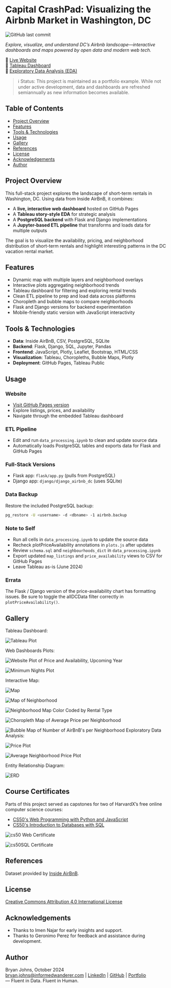 # Capital CrashPad: Visualizing the Airbnb Market in Washington, DC

![GitHub last commit](https://img.shields.io/github/last-commit/johbry17/DC-AirBnB-Data)

*Explore, visualize, and understand DC’s Airbnb landscape—interactive dashboards and maps powered by open data and modern web tech.*

🔗 [Live Website](https://johbry17.github.io/DC-AirBnB-Data/)  
🔗 [Tableau Dashboard](https://public.tableau.com/app/profile/bryan.johns6699/viz/DC-Airbnb/DCAirbnbMobile)  
🔗 [Exploratory Data Analysis (EDA)](/exploratory_data_analysis/eda.ipynb)

> ℹ️ Status: This project is maintained as a portfolio example. While not under active development, data and dashboards are refreshed semiannually as new information becomes available.

## Table of Contents

- [Project Overview](#project-overview)
- [Features](#features)
- [Tools & Technologies](#tools--technologies)
- [Usage](#usage)
- [Gallery](#gallery)
- [References](#references)
- [License](#license)
- [Acknowledgements](#acknowledgements)
- [Author](#author)

## Project Overview

This full-stack project explores the landscape of short-term rentals in Washington, DC. Using data from Inside AirBnB, it combines:

- A **live, interactive web dashboard** hosted on GitHub Pages
- A **Tableau story-style EDA** for strategic analysis
- A **PostgreSQL backend** with Flask and Django implementations
- A **Jupyter-based ETL pipeline** that transforms and loads data for multiple outputs

The goal is to visualize the availability, pricing, and neighborhood distribution of short-term rentals and highlight interesting patterns in the DC vacation rental market.

## Features

- Dynamic map with multiple layers and neighborhood overlays
- Interactive plots aggregating neighborhood trends
- Tableau dashboard for filtering and exploring rental trends
- Clean ETL pipeline to prep and load data across platforms
- Choropleth and bubble maps to compare neighborhoods
- Flask and Django versions for backend experimentation
- Mobile-friendly static version with JavaScript interactivity

## Tools & Technologies

- **Data**: Inside AirBnB, CSV, PostgreSQL, SQLite
- **Backend**: Flask, Django, SQL, Jupyter, Pandas
- **Frontend**: JavaScript, Plotly, Leaflet, Bootstrap, HTML/CSS
- **Visualization**: Tableau, Choropleths, Bubble Maps, Plotly
- **Deployment**: GitHub Pages, Tableau Public


## Usage

### Website
- [Visit GitHub Pages version](https://johbry17.github.io/DC-AirBnB-Data/) 
- Explore listings, prices, and availability
- Navigate through the embedded Tableau dashboard

### ETL Pipeline
- Edit and run `data_processing.ipynb` to clean and update source data
- Automatically loads PostgreSQL tables and exports data for Flask and GitHub Pages

### Full-Stack Versions
- Flask app: `flask/app.py` (pulls from PostgreSQL)
- Django app: `django/django_airbnb_dc` (uses SQLite)

### Data Backup
Restore the included PostgreSQL backup:
```bash
pg_restore -U <username> -d <dbname> -1 airbnb.backup
```


### Note to Self
- Run all cells in `data_processing.ipynb` to update the source data
- Recheck plotPriceAvailability annotations in `plots.js` after updates
- Review `schema.sql` and `neighbourhoods_dict` in `data_processing.ipynb`
- Export updated `map_listings` and `price_availability` views to CSV for GitHub Pages
- Leave Tableau as-is (June 2024)

### Errata
The Flask / Django version of the price-availability chart has formatting issues. Be sure to toggle the allDCData filter correctly in `plotPriceAvailability()`.

## Gallery

Tableau Dashboard:

![Tableau Plot](./resources/images/dc_airbnb_tableau_rental_type.png)

Web Dashboards Plots:

![Website Plot of Price and Availability, Upcoming Year](./resources/images/dc_airbnb_price_availability_plot.png)

![Minimum Nights Plot](./resources/images/minimum_nights_plots.png)

Interactive Map:

![Map](./resources/images/map.png)

![Map of Neighborhood](./resources/images/dc_airbnb_neighborhood.png)

![Neighborhood Map Color Coded by Rental Type](./resources/images/dc_airbnb_neighborhood_alt.png)

![Choropleth Map of Average Price per Neighborhood](./resources/images/choropleth.png)

![Bubble Map of Number of AirBnB's per Neighborhood](./resources/images/bubble.png)
Exploratory Data Analysis:

![Price Plot](./resources/images/dc_airbnb_price.png)

![Average Neighborhood Price Plot](./resources/images/dc_airbnb_avg_price.png)

Entity Relationship Diagram:

![ERD](./resources/images/ERD.png)

## Course Certificates

Parts of this project served as capstones for two of HarvardX’s free online computer science courses:  
- [CS50's Web Programming with Python and JavaScript](https://cs50.harvard.edu/web/2020/)
- [CS50's Introduction to Databases with SQL](https://cs50.harvard.edu/sql/2024/)

![cs50 Web Certificate](./resources/images/CS50W.png)

![cs50SQL Certificate](./resources/images/CS50SQL.png)

## References

Dataset provided by [Inside AirBnB](http://insideairbnb.com/about/).

## License

[Creative Commons Attribution 4.0 International License](http://creativecommons.org/licenses/by/4.0/)

## Acknowledgements

- Thanks to Imen Najar for early insights and support.
- Thanks to Geronimo Perez for feedback and assistance during development.

## Author

Bryan Johns, October 2024  
[bryan.johns@informedwanderer.com](mailto:bryan.johns@informedwanderer.com) | [LinkedIn](https://www.linkedin.com/in/b-johns/) | [GitHub](https://github.com/johbry17) | [Portfolio](https://informedwanderer.com)  
— Fluent in Data. Fluent in Human.

